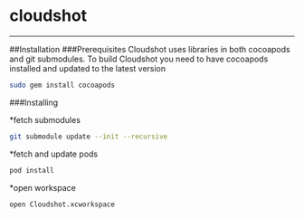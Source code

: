 cloudshot
=========
---
##Installation
###Prerequisites
Cloudshot uses libraries in both cocoapods and git submodules.  To build Cloudshot you need to have cocoapods installed and updated to the latest version

```sh
sudo gem install cocoapods
```

###Installing

*fetch submodules
```sh
git submodule update --init --recursive
```

*fetch and update pods
```sh
pod install
```

*open workspace
```sh
open Cloudshot.xcworkspace
```
